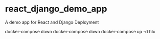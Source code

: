 # react_django_demo_app
A demo app for React and Django Deployment

docker-compose down
docker-compose down
docker-compose up -d
hlo
